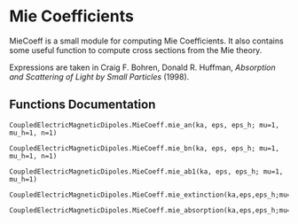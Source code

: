  # Mie Coefficients

MieCoeff is a small module for computing Mie Coefficients. It also contains some useful function to compute cross sections from the Mie theory. 
 
Expressions are taken in Craig F. Bohren, Donald R. Huffman, *Absorption and Scattering of Light by Small Particles* (1998).

 ## Functions Documentation


```@docs
CoupledElectricMagneticDipoles.MieCoeff.mie_an(ka, eps, eps_h; mu=1, mu_h=1, n=1)
```

```@docs
CoupledElectricMagneticDipoles.MieCoeff.mie_bn(ka, eps, eps_h; mu=1, mu_h=1, n=1)
```

```@docs
CoupledElectricMagneticDipoles.MieCoeff.mie_ab1(ka, eps, eps_h; mu=1, mu_h=1)
```

```@docs
CoupledElectricMagneticDipoles.MieCoeff.mie_extinction(ka,eps,eps_h;mu=1,mu_h=1,cutoff=20)
```

```@docs
CoupledElectricMagneticDipoles.MieCoeff.mie_absorption(ka,eps,eps_h;mu=1,mu_h=1,cutoff=20)cutoff=20)
```